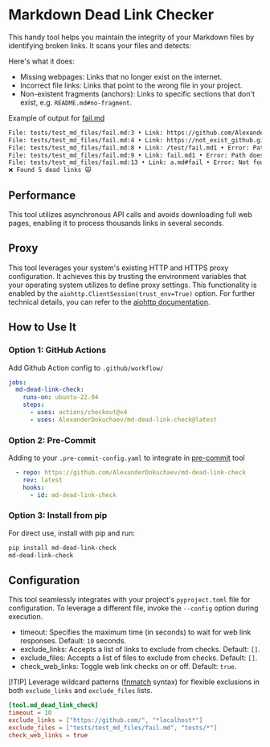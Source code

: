 # Markdown Dead Link Checker

This handy tool helps you maintain the integrity of your Markdown files by identifying broken links.
It scans your files and detects:

Here's what it does:

- Missing webpages: Links that no longer exist on the internet.
- Incorrect file links: Links that point to the wrong file in your project.
- Non-existent fragments (anchors): Links to specific sections that don't exist, e.g. `README.md#no-fragment`.

Example of output for [fail.md](tests/test_md_files/fail.md)

```bash
File: tests/test_md_files/fail.md:3 • Link: https://github.com/AlexanderDokuchaev/FAILED • Error: 404: Not Found
File: tests/test_md_files/fail.md:4 • Link: https://not_exist_github.githubcom/ • Error: 500: Internal Server Error
File: tests/test_md_files/fail.md:8 • Link: /test/fail.md1 • Error: Path does not exist
File: tests/test_md_files/fail.md:9 • Link: fail.md1 • Error: Path does not exist
File: tests/test_md_files/fail.md:13 • Link: a.md#fail • Error: Not found fragment
❌ Found 5 dead links 🙀
```

## Performance

This tool utilizes asynchronous API calls and avoids downloading full web pages,
enabling it to process thousands links in several seconds.

## Proxy

This tool leverages your system's existing HTTP and HTTPS proxy configuration.
It achieves this by trusting the environment variables that your operating system utilizes to define proxy settings.
This functionality is enabled by the `aiohttp.ClientSession(trust_env=True)` option.
For further technical details, you can refer to the
[aiohttp documentation](https://docs.aiohttp.org/en/v3.9.3/client_advanced.html#proxy-support).

## How to Use It

### Option 1: GitHub Actions

Add Github Action config to `.github/workflow/`

```yaml
jobs:
  md-dead-link-check:
    runs-on: ubuntu-22.04
    steps:
      - uses: actions/checkout@v4
      - uses: AlexanderDokuchaev/md-dead-link-check@latest
```

### Option 2: Pre-Commit

Adding to your `.pre-commit-config.yaml` to integrate in [pre-commit](https://pre-commit.com/) tool

```yaml
  - repo: https://github.com/AlexanderDokuchaev/md-dead-link-check
    rev: latest
    hooks:
      - id: md-dead-link-check
```

### Option 3: Install from pip

For direct use, install with pip and run:

```bash
pip install md-dead-link-check
md-dead-link-check
```

## Configuration

This tool seamlessly integrates with your project's `pyproject.toml` file for configuration.
To leverage a different file, invoke the `--config` option during execution.

- timeout: Specifies the maximum time (in seconds) to wait for web link responses. Default: `10` seconds.
- exclude_links: Accepts a list of links to exclude from checks. Default: `[]`.
- exclude_files: Accepts a list of files to exclude from checks. Default: `[]`.
- check_web_links: Toggle web link checks on or off. Default: `true`.

[!TIP]
Leverage wildcard patterns ([fnmatch](https://docs.python.org/3/library/fnmatch.html) syntax) for flexible exclusions
in both `exclude_links` and `exclude_files` lists.

```toml
[tool.md_dead_link_check]
timeout = 10
exclude_links = ["https://github.com/", "*localhost*"]
exclude_files = ["tests/test_md_files/fail.md", "tests/*"]
check_web_links = true
```
